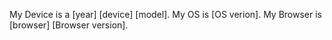 My Device is a [year] [device] [model].
My OS is [OS verion].
My Browser is [browser] [Browser version].
